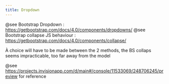 ```yaml
---
title: Dropdown
---
```


  @see Bootstrap Dropdown : https://getbootstrap.com/docs/4.0/components/dropdowns/
  @see Bootstrap collapse JS behaviour : https://getbootstrap.com/docs/4.0/components/collapse/

  À choice will have to be made between the 2 methods, the BS collaps seems impracticable, too far away from the model

  @see https://projects.invisionapp.com/d/main#/console/11533069/248706245/preview for reference